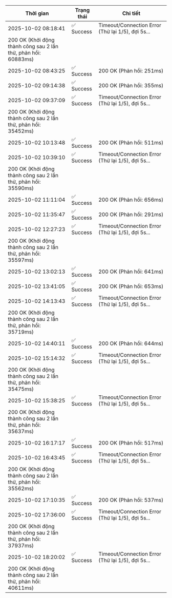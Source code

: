| Thời gian | Trạng thái | Chi tiết |
|---|---|---|
| 2025-10-02 08:18:41 | ✅ Success | Timeout/Connection Error (Thử lại 1/5), đợi 5s...
200 OK (Khởi động thành công sau 2 lần thử, phản hồi: 60883ms) |
| 2025-10-02 08:43:25 | ✅ Success | 200 OK (Phản hồi: 251ms) |
| 2025-10-02 09:14:38 | ✅ Success | 200 OK (Phản hồi: 355ms) |
| 2025-10-02 09:37:09 | ✅ Success | Timeout/Connection Error (Thử lại 1/5), đợi 5s...
200 OK (Khởi động thành công sau 2 lần thử, phản hồi: 35452ms) |
| 2025-10-02 10:13:48 | ✅ Success | 200 OK (Phản hồi: 511ms) |
| 2025-10-02 10:39:10 | ✅ Success | Timeout/Connection Error (Thử lại 1/5), đợi 5s...
200 OK (Khởi động thành công sau 2 lần thử, phản hồi: 35590ms) |
| 2025-10-02 11:11:04 | ✅ Success | 200 OK (Phản hồi: 656ms) |
| 2025-10-02 11:35:47 | ✅ Success | 200 OK (Phản hồi: 291ms) |
| 2025-10-02 12:27:23 | ✅ Success | Timeout/Connection Error (Thử lại 1/5), đợi 5s...
200 OK (Khởi động thành công sau 2 lần thử, phản hồi: 35597ms) |
| 2025-10-02 13:02:13 | ✅ Success | 200 OK (Phản hồi: 641ms) |
| 2025-10-02 13:41:05 | ✅ Success | 200 OK (Phản hồi: 653ms) |
| 2025-10-02 14:13:43 | ✅ Success | Timeout/Connection Error (Thử lại 1/5), đợi 5s...
200 OK (Khởi động thành công sau 2 lần thử, phản hồi: 35719ms) |
| 2025-10-02 14:40:11 | ✅ Success | 200 OK (Phản hồi: 644ms) |
| 2025-10-02 15:14:32 | ✅ Success | Timeout/Connection Error (Thử lại 1/5), đợi 5s...
200 OK (Khởi động thành công sau 2 lần thử, phản hồi: 35475ms) |
| 2025-10-02 15:38:25 | ✅ Success | Timeout/Connection Error (Thử lại 1/5), đợi 5s...
200 OK (Khởi động thành công sau 2 lần thử, phản hồi: 35637ms) |
| 2025-10-02 16:17:17 | ✅ Success | 200 OK (Phản hồi: 517ms) |
| 2025-10-02 16:43:45 | ✅ Success | Timeout/Connection Error (Thử lại 1/5), đợi 5s...
200 OK (Khởi động thành công sau 2 lần thử, phản hồi: 35562ms) |
| 2025-10-02 17:10:35 | ✅ Success | 200 OK (Phản hồi: 537ms) |
| 2025-10-02 17:36:00 | ✅ Success | Timeout/Connection Error (Thử lại 1/5), đợi 5s...
200 OK (Khởi động thành công sau 2 lần thử, phản hồi: 37937ms) |
| 2025-10-02 18:20:02 | ✅ Success | Timeout/Connection Error (Thử lại 1/5), đợi 5s...
200 OK (Khởi động thành công sau 2 lần thử, phản hồi: 40611ms) |

